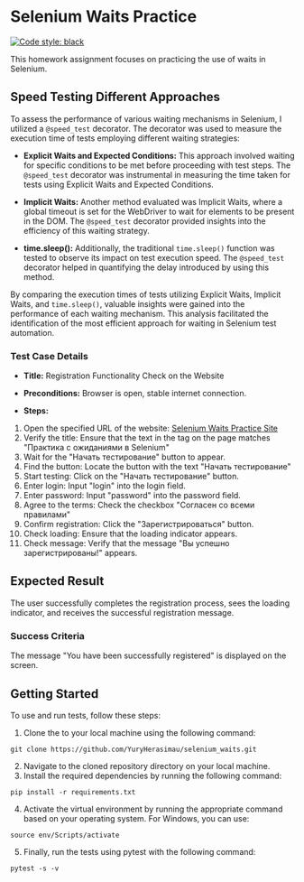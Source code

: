 # Selenium Waits Practice
[![Code style: black](https://img.shields.io/badge/code%20style-black-000000.svg)](https://github.com/psf/black)

This homework assignment focuses on practicing the use of waits in Selenium.

## Speed Testing Different Approaches

To assess the performance of various waiting mechanisms in Selenium, I utilized a `@speed_test` decorator. The decorator was used to measure the execution time of tests employing different waiting strategies:

- **Explicit Waits and Expected Conditions:** This approach involved waiting for specific conditions to be met before proceeding with test steps. The `@speed_test` decorator was instrumental in measuring the time taken for tests using Explicit Waits and Expected Conditions.

- **Implicit Waits:** Another method evaluated was Implicit Waits, where a global timeout is set for the WebDriver to wait for elements to be present in the DOM. The `@speed_test` decorator provided insights into the efficiency of this waiting strategy.

- **time.sleep():** Additionally, the traditional `time.sleep()` function was tested to observe its impact on test execution speed. The `@speed_test` decorator helped in quantifying the delay introduced by using this method.

By comparing the execution times of tests utilizing Explicit Waits, Implicit Waits, and `time.sleep()`, valuable insights were gained into the performance of each waiting mechanism. This analysis facilitated the identification of the most efficient approach for waiting in Selenium test automation.

### Test Case Details

- **Title:** Registration Functionality Check on the Website
- **Preconditions:** Browser is open, stable internet connection.

- **Steps:**
1. Open the specified URL of the website: [Selenium Waits Practice Site](https://victoretc.github.io/selenium_waits/)
2. Verify the title: Ensure that the text in the tag on the page matches "Практика с ожиданиями в Selenium"
3. Wait for the "Начать тестирование" button to appear.
4. Find the button: Locate the button with the text "Начать тестирование"
5. Start testing: Click on the "Начать тестирование" button.
6. Enter login: Input "login" into the login field.
7. Enter password: Input "password" into the password field.
8. Agree to the terms: Check the checkbox "Согласен со всеми правилами"
9. Confirm registration: Click the "Зарегистрироваться" button.
10. Check loading: Ensure that the loading indicator appears.
11. Check message: Verify that the message "Вы успешно зарегистрированы!" appears.

## Expected Result

The user successfully completes the registration process, sees the loading indicator, and receives the successful registration message.


### Success Criteria

The message "You have been successfully registered" is displayed on the screen.


## Getting Started

To use and run tests, follow these steps:

1. Clone the to your local machine using the following command:
```
git clone https://github.com/YuryHerasimau/selenium_waits.git
```
2. Navigate to the cloned repository directory on your local machine.
3. Install the required dependencies by running the following command:
```
pip install -r requirements.txt
```
4. Activate the virtual environment by running the appropriate command based on your operating system. For Windows, you can use:
```
source env/Scripts/activate
```
5. Finally, run the tests using pytest with the following command:
```
pytest -s -v
```